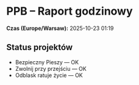 # PPB – Raport godzinowy
**Czas (Europe/Warsaw):** 2025-10-23 01:19

## Status projektów
- Bezpieczny Pieszy — OK
- Zwolnij przy przejściu — OK
- Odblask ratuje życie — OK

